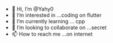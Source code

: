 - 👋 Hi, I’m @Yahy0
- 👀 I’m interested in ...coding on flutter
- 🌱 I’m currently learning ... cpp
- 💞️ I’m looking to collaborate on ...secret
- 📫 How to reach me ...on internet

<!---

Yahy0/Yahy0 is a ✨ special ✨ repository because its `README.md` (this file) appears on your GitHub profile.
You can click the Preview link to take a look at your changes.
--->
